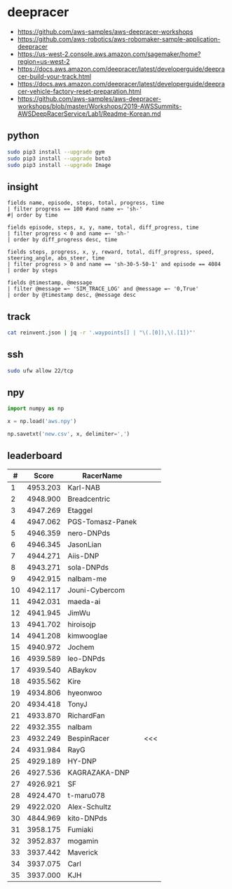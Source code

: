 # deepracer

* <https://github.com/aws-samples/aws-deepracer-workshops>
* <https://github.com/aws-robotics/aws-robomaker-sample-application-deepracer>
* <https://us-west-2.console.aws.amazon.com/sagemaker/home?region=us-west-2>
* <https://docs.aws.amazon.com/deepracer/latest/developerguide/deepracer-build-your-track.html>
* <https://docs.aws.amazon.com/deepracer/latest/developerguide/deepracer-vehicle-factory-reset-preparation.html>
* <https://github.com/aws-samples/aws-deepracer-workshops/blob/master/Workshops/2019-AWSSummits-AWSDeepRacerService/Lab1/Readme-Korean.md>

## python

```bash
sudo pip3 install --upgrade gym
sudo pip3 install --upgrade boto3
sudo pip3 install --upgrade Image
```

## insight

```
fields name, episode, steps, total, progress, time
| filter progress == 100 #and name =~ 'sh-'
#| order by time

fields episode, steps, x, y, name, total, diff_progress, time
| filter progress < 0 and name =~ 'sh-'
| order by diff_progress desc, time

fields steps, progress, x, y, reward, total, diff_progress, speed, steering_angle, abs_steer, time
| filter progress > 0 and name == 'sh-30-5-50-1' and episode == 4084
| order by steps

fields @timestamp, @message
| filter @message =~ 'SIM_TRACE_LOG' and @message =~ '0,True'
| order by @timestamp desc, @message desc
```

## track

```bash
cat reinvent.json | jq -r '.waypoints[] | "\(.[0]),\(.[1])"'
```

## ssh

```bash
sudo ufw allow 22/tcp
```

## npy

```python
import numpy as np

x = np.load('aws.npy')

np.savetxt('new.csv', x, delimiter=',')
```

## leaderboard

<!-- leaderboard -->
| # | Score | RacerName |   |
| - | ----- | --------- | - |
| 1 | 4953.203 | Karl-NAB | |
| 2 | 4948.900 | Breadcentric | |
| 3 | 4947.269 | Etaggel | |
| 4 | 4947.062 | PGS-Tomasz-Panek | |
| 5 | 4946.359 | nero-DNPds | |
| 6 | 4946.345 | JasonLian | |
| 7 | 4944.271 | Aiis-DNP | |
| 8 | 4943.271 | sola-DNPds | |
| 9 | 4942.915 | nalbam-me | |
| 10 | 4942.117 | Jouni-Cybercom | |
| 11 | 4942.031 | maeda-ai | |
| 12 | 4941.945 | JimWu | |
| 13 | 4941.702 | hiroisojp | |
| 14 | 4941.208 | kimwooglae | |
| 15 | 4940.972 | Jochem | |
| 16 | 4939.589 | leo-DNPds | |
| 17 | 4939.540 | ABaykov | |
| 18 | 4935.562 | Kire | |
| 19 | 4934.806 | hyeonwoo | |
| 20 | 4934.418 | TonyJ | |
| 21 | 4933.870 | RichardFan | |
| 22 | 4932.355 | nalbam | |
| 23 | 4932.249 | BespinRacer | <<< |
| 24 | 4931.984 | RayG | |
| 25 | 4929.189 | HY-DNP | |
| 26 | 4927.536 | KAGRAZAKA-DNP | |
| 27 | 4926.921 | SF | |
| 28 | 4924.470 | t-maru078 | |
| 29 | 4922.020 | Alex-Schultz | |
| 30 | 4844.969 | kito-DNPds | |
| 31 | 3958.175 | Fumiaki | |
| 32 | 3952.837 | mogamin | |
| 33 | 3937.442 | Maverick | |
| 34 | 3937.075 | Carl | |
| 35 | 3937.000 | KJH | |
